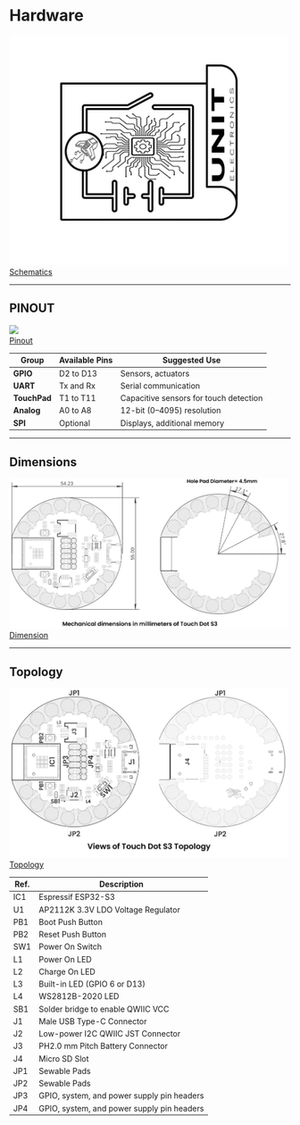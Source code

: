 # Hardware

<a href="./unit_sch_V_0_1_2_ue0072_touch_dot_s3.pdf"><img src="resources/Schematics_icon.jpg?raw=false" width="500px"><br/>Schematics</a>

---

## PINOUT

<a href="#"><img src="resources/touchdot_pinout.jpg" width="500px"><br/>Pinout</a>

| **Group**     | **Available Pins** | **Suggested Use**                      |
|---------------|--------------------|----------------------------------------|
| **GPIO**      | D2 to D13          | Sensors, actuators                     |
| **UART**      | Tx and Rx          | Serial communication                   |
| **TouchPad**  | T1 to T11          | Capacitive sensors for touch detection |
| **Analog**    | A0 to A8           | 12-bit (0–4095) resolution             |
| **SPI**       | Optional           | Displays, additional memory            |

---

## Dimensions

<a href="#"><img src="./resources/unit_dimension_V_0_1_2_ue0072_Touch-Dot-S3.png" width="500px"><br/>Dimension</a>

---

## Topology

<a href="#"><img src="./resources/unit_topology_V_0_1_2_ue0072_Touch-Dot-S3.png" width="500px"><br/>Topology</a>

| Ref.  | Description                                                                 |
|-------|-----------------------------------------------------------------------------|
| IC1   | Espressif ESP32-S3                                                          |
| U1    | AP2112K 3.3V LDO Voltage Regulator                                          |
| PB1   | Boot Push Button                                                            |
| PB2   | Reset Push Button                                                           |
| SW1   | Power On Switch                                                             |
| L1    | Power On LED                                                                |
| L2    | Charge On LED                                                               |
| L3    | Built-in LED (GPIO 6 or D13)                                                |
| L4    | WS2812B-2020 LED                                                            |
| SB1   | Solder bridge to enable QWIIC VCC                                           |
| J1    | Male USB Type-C Connector                                                   |
| J2    | Low-power I2C QWIIC JST Connector                                           |
| J3    | PH2.0 mm Pitch Battery Connector                                            |
| J4    | Micro SD Slot                                                               |
| JP1   | Sewable Pads                                                                |
| JP2   | Sewable Pads                                                                |
| JP3   | GPIO, system, and power supply pin headers                                  |
| JP4   | GPIO, system, and power supply pin headers                                  |